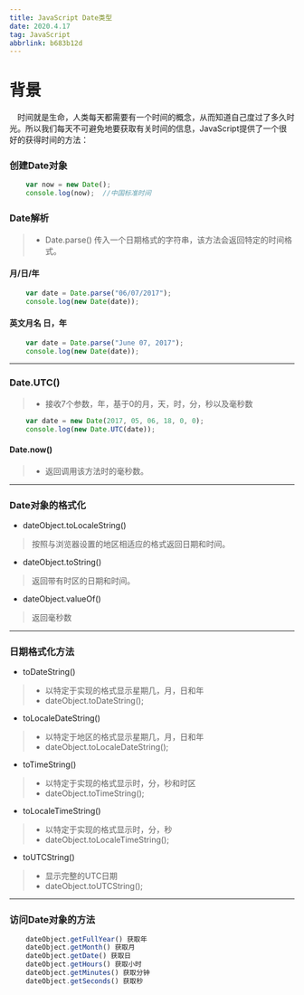 ```yaml
---
title: JavaScript Date类型
date: 2020.4.17
tag: JavaScript
abbrlink: b683b12d
---
```

# 背景
&emsp;时间就是生命，人类每天都需要有一个时间的概念，从而知道自己度过了多久时光。所以我们每天不可避免地要获取有关时间的信息，JavaScript提供了一个很好的获得时间的方法：
<!--more-->
### 创建Date对象
~~~js
    var now = new Date();   
    console.log(now);  //中国标准时间
~~~
### Date解析
>* Date.parse() 传入一个日期格式的字符串，该方法会返回特定的时间格式。
#### 月/日/年
~~~js
    var date = Date.parse("06/07/2017");
    console.log(new Date(date));  
~~~
#### 英文月名 日，年
~~~js
    var date = Date.parse("June 07, 2017");
    console.log(new Date(date));  
~~~
***
### Date.UTC() 
>* 接收7个参数，年，基于0的月，天，时，分，秒以及毫秒数
~~~js
    var date = new Date(2017, 05, 06, 18, 0, 0);
    console.log(new Date.UTC(date)); 
~~~
#### Date.now() 
>* 返回调用该方法时的毫秒数。
****

### Date对象的格式化

* dateObject.toLocaleString() 
>按照与浏览器设置的地区相适应的格式返回日期和时间。

* dateObject.toString() 
>返回带有时区的日期和时间。

* dateObject.valueOf() 
>返回毫秒数
***
### 日期格式化方法

* toDateString() 

>* 以特定于实现的格式显示星期几，月，日和年
>* dateObject.toDateString(); 

* toLocaleDateString() 

>* 以特定于地区的格式显示星期几，月，日和年
>* dateObject.toLocaleDateString();

* toTimeString() 

>* 以特定于实现的格式显示时，分，秒和时区
>* dateObject.toTimeString();  

* toLocaleTimeString() 

>* 以特定于实现的格式显示时，分，秒
>* dateObject.toLocaleTimeString(); 

* toUTCString() 

>* 显示完整的UTC日期
>* dateObject.toUTCString();

***
### 访问Date对象的方法
~~~js
    dateObject.getFullYear() 获取年
    dateObject.getMonth() 获取月
    dateObject.getDate() 获取日
    dateObject.getHours() 获取小时
    dateObject.getMinutes() 获取分钟
    dateObject.getSeconds() 获取秒
~~~
